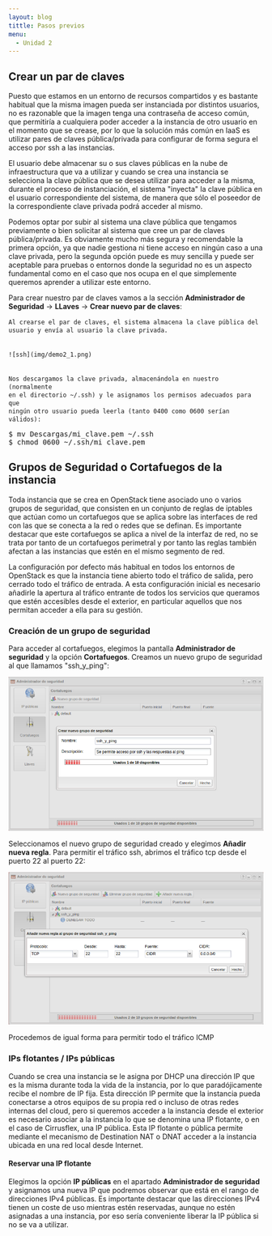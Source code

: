 ```yaml
---
layout: blog
tittle: Pasos previos
menu:
  - Unidad 2
---
```


## Crear un par de claves

Puesto que estamos en un entorno de recursos compartidos y es bastante habitual
que la misma imagen pueda ser instanciada por distintos usuarios, no es
razonable que la imagen tenga una contraseña de acceso común, que permitiría a
cualquiera poder acceder a la instancia de otro usuario en el momento que se
crease, por lo que la solución más común en IaaS es utilizar pares de claves
pública/privada para configurar de forma segura el acceso por ssh a las
instancias.

El usuario debe almacenar su o sus claves públicas en la nube de infraestructura
que va a utilizar y cuando se crea una instancia se selecciona la clave pública
que se desea utilizar para acceder a la misma, durante el proceso de
instanciación, el sistema "inyecta" la clave pública en el usuario
correspondiente del sistema, de manera que sólo el poseedor de la
correspondiente clave privada podrá acceder al mismo.

Podemos optar por subir al sistema una clave pública que tengamos previamente o
bien solicitar al sistema que cree un par de claves pública/privada. Es
obviamente mucho más segura y recomendable la primera opción, ya que nadie
gestiona ni tiene acceso en ningún caso a una clave privada, pero la segunda
opción puede es muy sencilla y puede ser aceptable para pruebas o entornos donde
la seguridad no es un aspecto fundamental como en el caso que nos ocupa en el
que simplemente queremos aprender a utilizar este entorno.

Para crear nuestro par de claves vamos a la sección **Administrador de
Seguridad** -> **LLaves** -> **Crear nuevo par de claves**:

	Al crearse el par de claves, el sistema almacena la clave pública del
	usuario y envía al usuario la clave privada. 
	

	![ssh](img/demo2_1.png)


	Nos descargamos la clave privada, almacenándola en nuestro (normalmente
	en el directorio ~/.ssh) y le asignamos los permisos adecuados para que
	ningún otro usuario pueda leerla (tanto 0400 como 0600 serían válidos):

<pre>
$ mv Descargas/mi_clave.pem ~/.ssh
$ chmod 0600 ~/.ssh/mi_clave.pem
</pre>

## Grupos de Seguridad o Cortafuegos de la instancia

Toda instancia que se crea en OpenStack tiene asociado uno o varios grupos de
seguridad, que consisten en un conjunto de reglas de iptables que actúan como un
cortafuegos que se aplica sobre las interfaces de red con las que se conecta a
la red o redes que se definan. Es importante destacar que este cortafuegos se
aplica a nivel de la interfaz de red, no se trata por tanto de un cortafuegos
perimetral y por tanto las reglas también afectan a las instancias que estén en
el mismo segmento de red.

La configuración por defecto más habitual en todos los entornos de OpenStack es
que la instancia tiene abierto todo el tráfico de salida, pero cerrado todo el
tráfico de entrada. A esta configuración inicial es necesario añadirle la
apertura al tráfico entrante de todos los servicios que queramos que estén
accesibles desde el exterior, en particular aquellos que nos permitan acceder a
ella para su gestión.

### Creación de un grupo de seguridad

Para acceder al cortafuegos, elegimos la pantalla **Administrador de seguridad**
y la opción **Cortafuegos**. Creamos un nuevo grupo de seguridad al que llamamos
"ssh_y_ping":


![ssh](img/ssh_y_ping.png)


Seleccionamos el nuevo grupo de seguridad creado y elegimos **Añadir nueva
regla**. Para permitir el tráfico ssh, abrimos el tráfico tcp desde el puerto 22
al puerto 22:


![ssh](img/cortafuegos_ssh.png)


Procedemos de igual forma para permitir todo el tráfico ICMP


### IPs flotantes / IPs públicas

Cuando se crea una instancia se le asigna por DHCP una dirección IP que es la
misma durante toda la vida de la instancia, por lo que paradójicamente recibe el
nombre de IP fija. Esta dirección IP permite que la instancia pueda conectarse a
otros equipos de su propia red o incluso de otras redes internas del cloud, pero
si queremos acceder a la instancia desde el exterior es necesario asociar a la
instancia lo que se denomina una IP flotante, o en el caso de Cirrusflex, una IP
pública. Esta IP flotante o pública permite mediante el mecanismo de Destination
NAT o DNAT acceder a la instancia ubicada en una red local desde Internet.

#### Reservar una IP flotante

Elegimos la opción **IP públicas** en el apartado **Administrador de seguridad**
y asignamos una nueva IP que podremos observar que está en el rango de
direcciones IPv4 públicas. Es importante destacar que las direcciones IPv4
tienen un coste de uso mientras estén reservadas, aunque no estén asignadas a
una instancia, por eso sería conveniente liberar la IP pública si no se va a
utilizar.
